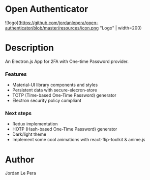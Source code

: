 # Open Authenticator
![logo](https://github.com/jordanlepera/open-authenticator/blob/master/resources/icon.png "Logo" | width=200)

# Description
An Electron.js App for 2FA with One-time Password provider.

### Features
* Material-UI library components and styles
* Persistent data with secure-elecron-store
* TOTP (Time-based One-Time Password) generator
* Electron security policy compliant

### Next steps
* Redux implementation
* HOTP (Hash-based One-Time Password) generator
* Dark/light theme
* Implement some cool animations with react-flip-toolkit & anime.js

# Author
Jordan Le Pera